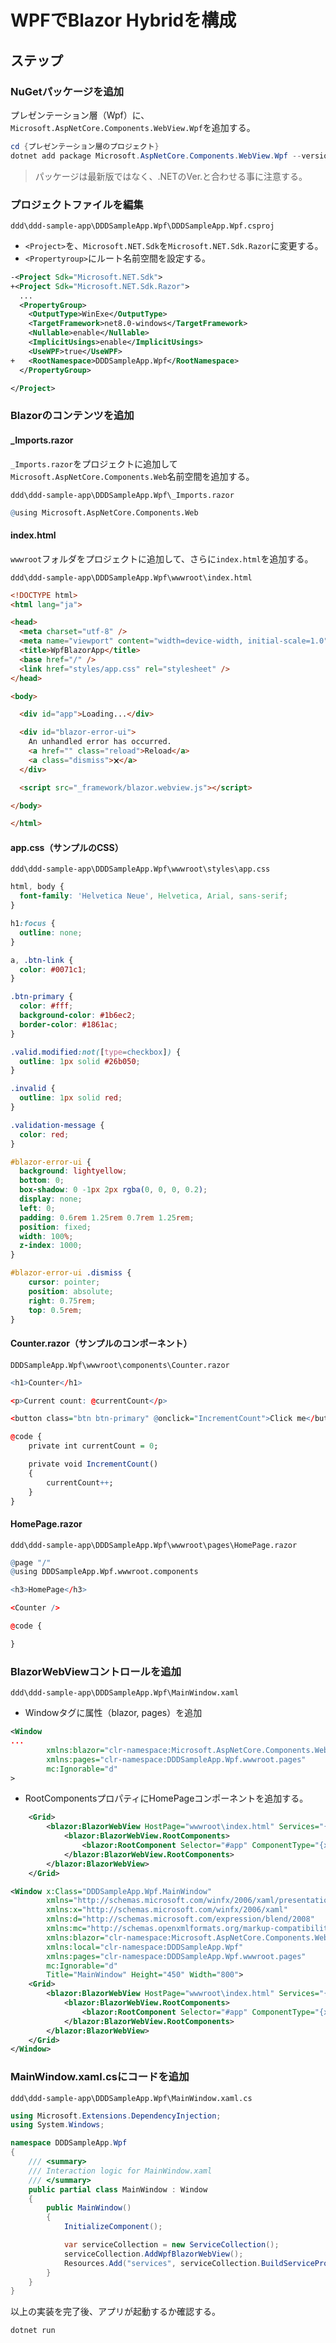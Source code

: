 # WPFでBlazor Hybridを構成

## ステップ

### NuGetパッケージを追加

プレゼンテーション層（Wpf）に、`Microsoft.AspNetCore.Components.WebView.Wpf`を追加する。

```powershell
cd {プレゼンテーション層のプロジェクト}
dotnet add package Microsoft.AspNetCore.Components.WebView.Wpf --version 8.0.70
```

> パッケージは最新版ではなく、.NETのVer.と合わせる事に注意する。

### プロジェクトファイルを編集

`ddd\ddd-sample-app\DDDSampleApp.Wpf\DDDSampleApp.Wpf.csproj`

- `<Project>`を、`Microsoft.NET.Sdk`を`Microsoft.NET.Sdk.Razor`に変更する。
- `<Propertyroup>`にルート名前空間を設定する。

```xml
-<Project Sdk="Microsoft.NET.Sdk">
+<Project Sdk="Microsoft.NET.Sdk.Razor">
  ...
  <PropertyGroup>
    <OutputType>WinExe</OutputType>
    <TargetFramework>net8.0-windows</TargetFramework>
    <Nullable>enable</Nullable>
    <ImplicitUsings>enable</ImplicitUsings>
    <UseWPF>true</UseWPF>
+   <RootNamespace>DDDSampleApp.Wpf</RootNamespace>
  </PropertyGroup>

</Project>
```

### Blazorのコンテンツを追加

#### _Imports.razor

`_Imports.razor`をプロジェクトに追加して`Microsoft.AspNetCore.Components.Web`名前空間を追加する。

`ddd\ddd-sample-app\DDDSampleApp.Wpf\_Imports.razor`

```r
@using Microsoft.AspNetCore.Components.Web
```

#### index.html

`wwwroot`フォルダをプロジェクトに追加して、さらに`index.html`を追加する。

`ddd\ddd-sample-app\DDDSampleApp.Wpf\wwwroot\index.html`

```html
<!DOCTYPE html>
<html lang="ja">

<head>
  <meta charset="utf-8" />
  <meta name="viewport" content="width=device-width, initial-scale=1.0" />
  <title>WpfBlazorApp</title>
  <base href="/" />
  <link href="styles/app.css" rel="stylesheet" />
</head>

<body>

  <div id="app">Loading...</div>

  <div id="blazor-error-ui">
    An unhandled error has occurred.
    <a href="" class="reload">Reload</a>
    <a class="dismiss">🗙</a>
  </div>

  <script src="_framework/blazor.webview.js"></script>

</body>

</html>
```

#### app.css（サンプルのCSS）

`ddd\ddd-sample-app\DDDSampleApp.Wpf\wwwroot\styles\app.css`

```css
html, body {
  font-family: 'Helvetica Neue', Helvetica, Arial, sans-serif;
}

h1:focus {
  outline: none;
}

a, .btn-link {
  color: #0071c1;
}

.btn-primary {
  color: #fff;
  background-color: #1b6ec2;
  border-color: #1861ac;
}

.valid.modified:not([type=checkbox]) {
  outline: 1px solid #26b050;
}

.invalid {
  outline: 1px solid red;
}

.validation-message {
  color: red;
}

#blazor-error-ui {
  background: lightyellow;
  bottom: 0;
  box-shadow: 0 -1px 2px rgba(0, 0, 0, 0.2);
  display: none;
  left: 0;
  padding: 0.6rem 1.25rem 0.7rem 1.25rem;
  position: fixed;
  width: 100%;
  z-index: 1000;
}

#blazor-error-ui .dismiss {
    cursor: pointer;
    position: absolute;
    right: 0.75rem;
    top: 0.5rem;
}
```

#### Counter.razor（サンプルのコンポーネント）

`DDDSampleApp.Wpf\wwwroot\components\Counter.razor`

```r
<h1>Counter</h1>

<p>Current count: @currentCount</p>

<button class="btn btn-primary" @onclick="IncrementCount">Click me</button>

@code {
    private int currentCount = 0;

    private void IncrementCount()
    {
        currentCount++;
    }
}
```

#### HomePage.razor

`ddd\ddd-sample-app\DDDSampleApp.Wpf\wwwroot\pages\HomePage.razor`

```r
@page "/"
@using DDDSampleApp.Wpf.wwwroot.components

<h3>HomePage</h3>

<Counter />

@code {

}
```

### BlazorWebViewコントロールを追加

`ddd\ddd-sample-app\DDDSampleApp.Wpf\MainWindow.xaml`

- Windowタグに属性（blazor, pages）を追加

```xml
<Window
...
        xmlns:blazor="clr-namespace:Microsoft.AspNetCore.Components.WebView.Wpf;assembly=Microsoft.AspNetCore.Components.WebView.Wpf"
        xmlns:pages="clr-namespace:DDDSampleApp.Wpf.wwwroot.pages"
        mc:Ignorable="d"
>
```

- RootComponentsプロパティにHomePageコンポーネントを追加する。

```xml
    <Grid>
        <blazor:BlazorWebView HostPage="wwwroot\index.html" Services="{DynamicResource services}">
            <blazor:BlazorWebView.RootComponents>
                <blazor:RootComponent Selector="#app" ComponentType="{x:Type pages:HomePage}" />
            </blazor:BlazorWebView.RootComponents>
        </blazor:BlazorWebView>
    </Grid>
```

```xml
<Window x:Class="DDDSampleApp.Wpf.MainWindow"
        xmlns="http://schemas.microsoft.com/winfx/2006/xaml/presentation"
        xmlns:x="http://schemas.microsoft.com/winfx/2006/xaml"
        xmlns:d="http://schemas.microsoft.com/expression/blend/2008"
        xmlns:mc="http://schemas.openxmlformats.org/markup-compatibility/2006"
        xmlns:blazor="clr-namespace:Microsoft.AspNetCore.Components.WebView.Wpf;assembly=Microsoft.AspNetCore.Components.WebView.Wpf"
        xmlns:local="clr-namespace:DDDSampleApp.Wpf"
        xmlns:pages="clr-namespace:DDDSampleApp.Wpf.wwwroot.pages"
        mc:Ignorable="d"
        Title="MainWindow" Height="450" Width="800">
    <Grid>
        <blazor:BlazorWebView HostPage="wwwroot\index.html" Services="{DynamicResource services}">
            <blazor:BlazorWebView.RootComponents>
                <blazor:RootComponent Selector="#app" ComponentType="{x:Type pages:HomePage}" />
            </blazor:BlazorWebView.RootComponents>
        </blazor:BlazorWebView>
    </Grid>
</Window>
```

### MainWindow.xaml.csにコードを追加

`ddd\ddd-sample-app\DDDSampleApp.Wpf\MainWindow.xaml.cs`

```cs
using Microsoft.Extensions.DependencyInjection;
using System.Windows;

namespace DDDSampleApp.Wpf
{
    /// <summary>
    /// Interaction logic for MainWindow.xaml
    /// </summary>
    public partial class MainWindow : Window
    {
        public MainWindow()
        {
            InitializeComponent();

            var serviceCollection = new ServiceCollection();
            serviceCollection.AddWpfBlazorWebView();
            Resources.Add("services", serviceCollection.BuildServiceProvider());
        }
    }
}
```

以上の実装を完了後、アプリが起動するか確認する。  

```powershell
dotnet run
```
